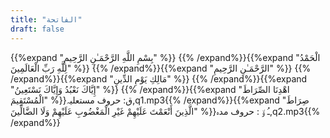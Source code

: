 ```yaml
---
title: "الفاتحة"
draft: false
---
```

 {{%expand "بِسْمِ اللَّهِ الرَّحْمَـٰنِ الرَّحِيمِ" %}} {{% /expand%}}{{%expand "الْحَمْدُ لِلَّهِ رَبِّ الْعَالَمِينَ" %}} {{% /expand%}}{{%expand "الرَّحْمَـٰنِ الرَّحِيمِ" %}} {{% /expand%}}{{%expand "مَالِكِ يَوْمِ الدِّينِ" %}} {{% /expand%}}{{%expand "إِيَّاكَ نَعْبُدُ وَإِيَّاكَ نَسْتَعِينُ" %}} {{% /expand%}}{{%expand "اهْدِنَا الصِّرَاطَ الْمُسْتَقِيمَ" %}}ق: حروف مستعلیہ,q1.mp3{{% /expand%}}{{%expand "صِرَاطَ الَّذِينَ أَنْعَمْتَ عَلَيْهِمْ غَيْرِ الْمَغْضُوبِ عَلَيْهِمْ وَلَا الضَّالِّينَ" %}}ـُ و٘ :  حروف مدہ,q2.mp3{{% /expand%}}